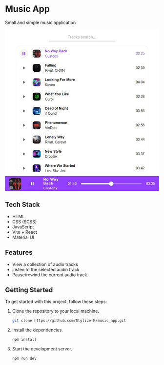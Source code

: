 # Music App

Small and simple music application

![Music_app_screenshot](public/music_app.jpg)

## Tech Stack

- HTML
- CSS (SCSS)
- JavaScript
- Vite + React
- Material UI

## Features

- View a collection of audio tracks
- Listen to the selected audio track
- Pause/rewind the current audio track

## Getting Started

To get started with this project, follow these steps:

1. Clone the repository to your local machine.
   ```bash
   git clone https://github.com/Stylize-K/music_app.git
   ```
2. Install the dependencies.
   ```bash
   npm install
   ```
3. Start the development server.
   ```bash
   npm run dev
   ```
